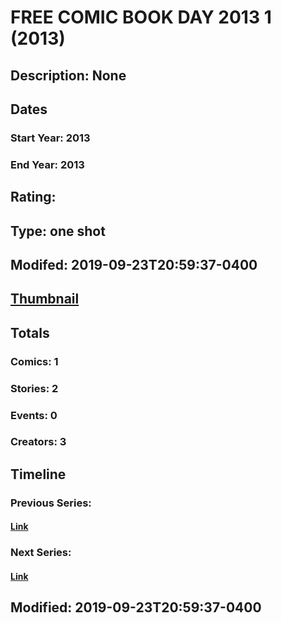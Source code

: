 # FREE COMIC BOOK DAY 2013 1 (2013)
## Description: None
## Dates
### Start Year: 2013
### End Year: 2013
## Rating: 
## Type: one shot
## Modifed: 2019-09-23T20:59:37-0400
## [Thumbnail](http://i.annihil.us/u/prod/marvel/i/mg/b/40/image_not_available.jpg)
## Totals
### Comics: 1
### Stories: 2
### Events: 0
### Creators: 3
## Timeline
### Previous Series: 
#### [Link]()
### Next Series: 
#### [Link]()
## Modified: 2019-09-23T20:59:37-0400